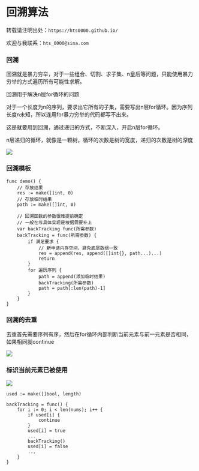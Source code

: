 # 回溯算法


<!--more-->

转载请注明出处：`https://hts0000.github.io/`

欢迎与我联系：`hts_0000@sina.com`

### 回溯
回溯就是暴力穷举，对于一些组合、切割、求子集、n皇后等问题，只能使用暴力穷举的方式遍历所有可能性求解。

回溯用于解决n层for循环的问题

对于一个长度为n的序列，要求出它所有的子集，需要写出n层for循环。因为序列长度n未知，所以连用for暴力穷举的代码都写不出来。

这是就要用到回溯，通过递归的方式，不断深入，开启n层for循环。

n层递归的循环，就像是一颗树，循环的次数是树的宽度，递归的次数是树的深度

![](https://cdn.jsdelivr.net/gh/hts0000/images/202203092026827.png)

### 回溯模板
```golang
func demo() {
    // 存放结果
    res := make([]int, 0)
    // 存放临时结果
    path := make([]int, 0)

    // 回溯函数的参数很难提前确定
    // 一般在写具体实现是根据需要补上
    var backTracking func(所需参数)
    backTracking = func(所需参数) {
        if 满足要求 {
            // 新申请内存空间，避免底层数组一致
            res = append(res, append([]int{}, path...)...)
            return
        }
        for 遍历序列 {
            path = append(添加临时结果)
            backTracking(所需参数)
            path = path[:len(path)-1]
        }
    }
}
```

### 回溯的去重
去重首先需要序列有序，然后在for循环内部判断当前元素与前一元素是否相同，如果相同就continue

![](https://cdn.jsdelivr.net/gh/hts0000/images/202203092035947.png)

### 标识当前元素已被使用

![](https://cdn.jsdelivr.net/gh/hts0000/images/202203102208044.png)

```golang
used := make([]bool, length)

backTracking = func() {
    for i := 0; i < len(nums); i++ {
        if used[i] {
            continue
        }
        used[i] = true
        ...
        backTracking()
        used[i] = false
        ...
    }
}
```
